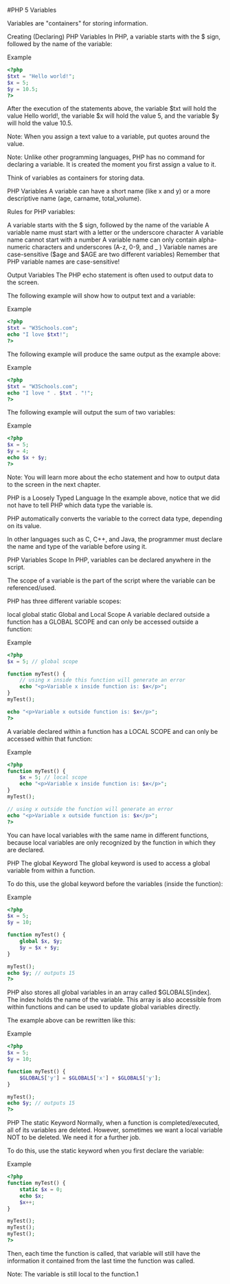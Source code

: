 #PHP 5 Variables

Variables are "containers" for storing information.

Creating (Declaring) PHP Variables
In PHP, a variable starts with the $ sign, followed by the name of the variable:

Example
```php
<?php
$txt = "Hello world!";
$x = 5;
$y = 10.5;
?>
```

After the execution of the statements above, the variable $txt will hold the value Hello world!, the variable $x will hold the value 5, and the variable $y will hold the value 10.5.

Note: When you assign a text value to a variable, put quotes around the value.

Note: Unlike other programming languages, PHP has no command for declaring a variable. It is created the moment you first assign a value to it.

Think of variables as containers for storing data.

PHP Variables
A variable can have a short name (like x and y) or a more descriptive name (age, carname, total_volume).

Rules for PHP variables:

A variable starts with the $ sign, followed by the name of the variable
A variable name must start with a letter or the underscore character
A variable name cannot start with a number
A variable name can only contain alpha-numeric characters and underscores (A-z, 0-9, and _ )
Variable names are case-sensitive ($age and $AGE are two different variables)
Remember that PHP variable names are case-sensitive!

Output Variables
The PHP echo statement is often used to output data to the screen.

The following example will show how to output text and a variable:

Example
```php
<?php
$txt = "W3Schools.com";
echo "I love $txt!";
?>
```
The following example will produce the same output as the example above:

Example
```php
<?php
$txt = "W3Schools.com";
echo "I love " . $txt . "!";
?>
```
The following example will output the sum of two variables:

Example
```php
<?php
$x = 5;
$y = 4;
echo $x + $y;
?>
```

Note: You will learn more about the echo statement and how to output data to the screen in the next chapter.

PHP is a Loosely Typed Language
In the example above, notice that we did not have to tell PHP which data type the variable is.

PHP automatically converts the variable to the correct data type, depending on its value.

In other languages such as C, C++, and Java, the programmer must declare the name and type of the variable before using it.

PHP Variables Scope
In PHP, variables can be declared anywhere in the script.

The scope of a variable is the part of the script where the variable can be referenced/used.

PHP has three different variable scopes:

local
global
static
Global and Local Scope
A variable declared outside a function has a GLOBAL SCOPE and can only be accessed outside a function:

Example
```php
<?php
$x = 5; // global scope

function myTest() {
    // using x inside this function will generate an error
    echo "<p>Variable x inside function is: $x</p>";
} 
myTest();

echo "<p>Variable x outside function is: $x</p>";
?>
```
A variable declared within a function has a LOCAL SCOPE and can only be accessed within that function:

Example
```php
<?php
function myTest() {
    $x = 5; // local scope
    echo "<p>Variable x inside function is: $x</p>";
} 
myTest();

// using x outside the function will generate an error
echo "<p>Variable x outside function is: $x</p>";
?>
```
You can have local variables with the same name in different functions, because local variables are only recognized by the function in which they are declared.

PHP The global Keyword
The global keyword is used to access a global variable from within a function.

To do this, use the global keyword before the variables (inside the function):

Example
```php
<?php
$x = 5;
$y = 10;

function myTest() {
    global $x, $y;
    $y = $x + $y;
}

myTest();
echo $y; // outputs 15
?>
```
PHP also stores all global variables in an array called $GLOBALS[index]. The index holds the name of the variable. This array is also accessible from within functions and can be used to update global variables directly.

The example above can be rewritten like this:

Example
```php
<?php
$x = 5;
$y = 10;

function myTest() {
    $GLOBALS['y'] = $GLOBALS['x'] + $GLOBALS['y'];
} 

myTest();
echo $y; // outputs 15
?>
```
PHP The static Keyword
Normally, when a function is completed/executed, all of its variables are deleted. However, sometimes we want a local variable NOT to be deleted. We need it for a further job.

To do this, use the static keyword when you first declare the variable:

Example
```php
<?php
function myTest() {
    static $x = 0;
    echo $x;
    $x++;
}

myTest();
myTest();
myTest();
?>
```
Then, each time the function is called, that variable will still have the information it contained from the last time the function was called.

Note: The variable is still local to the function.1